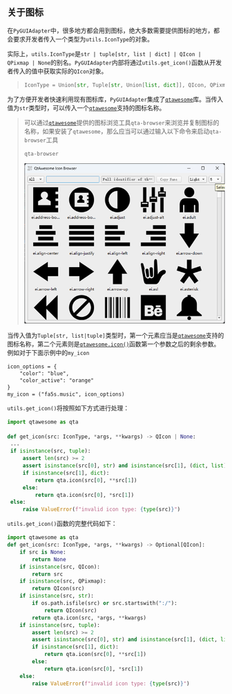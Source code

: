 ## 关于图标

在`PyGUIAdapter`中，很多地方都会用到图标，绝大多数需要提供图标的地方，都会要求开发者传入一个类型为`utils.IconType`的对象。 



实际上，`utils.IconType`是`str | tuple[str, list | dict] | QIcon | QPixmap | None`的别名。`PyGUIAdapter`内部将通过`utils.get_icon()`函数从开发者传入的值中获取实际的`QIcon`对象。

> ```python
> IconType = Union[str, Tuple[str, Union[list, dict]], QIcon, QPixmap, type(None)]
> ```



为了方便开发者快速利用现有图标库，`PyGUIAdapter`集成了[`qtawesome`](https://github.com/spyder-ide/qtawesome)库。当传入值为`str`类型时，可以传入一个[`qtawesome`](https://github.com/spyder-ide/qtawesome)支持的图标名称。

> 可以通过[`qtawesome`](https://github.com/spyder-ide/qtawesome)提供的图标浏览工具`qta-browser`来浏览并复制图标的名称，如果安装了`qtawesome`，那么应当可以通过输入以下命令来启动`qta-browser`工具
>
> ```bash
> qta-browser
> ```
>
> <img src="../images/qta-browser.png" />
>
> 



当传入值为`Tuple[str, list|tuple]`类型时，第一个元素应当是[`qtawesome`](https://github.com/spyder-ide/qtawesome)支持的图标名称，第二个元素则是[`qtawesome.icon()`](https://qtawesome.readthedocs.io/en/latest/_generate/qtawesome.icon.html#qtawesome.icon)函数第一个参数之后的剩余参数。例如对于下面示例中的`my_icon`

```pytho
icon_options = {
	"color": "blue",
	"color_active": "orange"
}
my_icon = ("fa5s.music", icon_options)
```

`utils.get_icon()`将按照如下方式进行处理：

```python
import qtawesome as qta

def get_icon(src: IconType, *args, **kwargs) -> QIcon | None:
 ...
 if isinstance(src, tuple):
     assert len(src) >= 2
     assert isinstance(src[0], str) and isinstance(src[1], (dict, list))
     if isinstance(src[1], dict):
         return qta.icon(src[0], **src[1])
     else:
         return qta.icon(src[0], *src[1])
 else:
     raise ValueError(f"invalid icon type: {type(src)}")
```

`utils.get_icon()`函数的完整代码如下：

```python
import qtawesome as qta
def get_icon(src: IconType, *args, **kwargs) -> Optional[QIcon]:
    if src is None:
        return None
    if isinstance(src, QIcon):
        return src
    if isinstance(src, QPixmap):
        return QIcon(src)
    if isinstance(src, str):
        if os.path.isfile(src) or src.startswith(":/"):
            return QIcon(src)
        return qta.icon(src, *args, **kwargs)
    if isinstance(src, tuple):
        assert len(src) >= 2
        assert isinstance(src[0], str) and isinstance(src[1], (dict, list))
        if isinstance(src[1], dict):
            return qta.icon(src[0], **src[1])
        else:
            return qta.icon(src[0], *src[1])
    else:
        raise ValueError(f"invalid icon type: {type(src)}")
```



